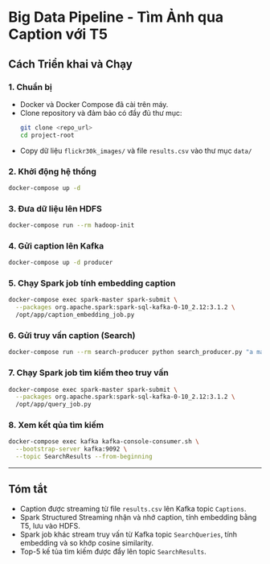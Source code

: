 # Big Data Pipeline - Tìm Ảnh qua Caption với T5

## Cách Triển khai và Chạy

### 1. Chuẩn bị
- Docker và Docker Compose đã cài trên máy.
- Clone repository và đảm bảo có đầy đủ thư mục:
  ```bash
  git clone <repo_url>
  cd project-root
  ```
- Copy dữ liệu `flickr30k_images/` và file `results.csv` vào thư mục `data/`

### 2. Khởi động hệ thống
```bash
docker-compose up -d
```

### 3. Đưa dữ liệu lên HDFS
```bash
docker-compose run --rm hadoop-init
```

### 4. Gửi caption lên Kafka
```bash
docker-compose up -d producer
```

### 5. Chạy Spark job tính embedding caption
```bash
docker-compose exec spark-master spark-submit \
  --packages org.apache.spark:spark-sql-kafka-0-10_2.12:3.1.2 \
  /opt/app/caption_embedding_job.py
```

### 6. Gửi truy vấn caption (Search)
```bash
docker-compose run --rm search-producer python search_producer.py "a man riding a horse"
```

### 7. Chạy Spark job tìm kiếm theo truy vấn
```bash
docker-compose exec spark-master spark-submit \
  --packages org.apache.spark:spark-sql-kafka-0-10_2.12:3.1.2 \
  /opt/app/query_job.py
```

### 8. Xem kết qủa tìm kiếm
```bash
docker-compose exec kafka kafka-console-consumer.sh \
  --bootstrap-server kafka:9092 \
  --topic SearchResults --from-beginning
```

---

## Tóm tắt
- Caption được streaming từ file `results.csv` lên Kafka topic `Captions`.
- Spark Structured Streaming nhận và nhớ caption, tính embedding bằng T5, lưu vào HDFS.
- Spark job khác stream truy vấn từ Kafka topic `SearchQueries`, tính embedding và so khớp cosine similarity.
- Top-5 kế tủa tìm kiếm được đẩy lên topic `SearchResults`.

